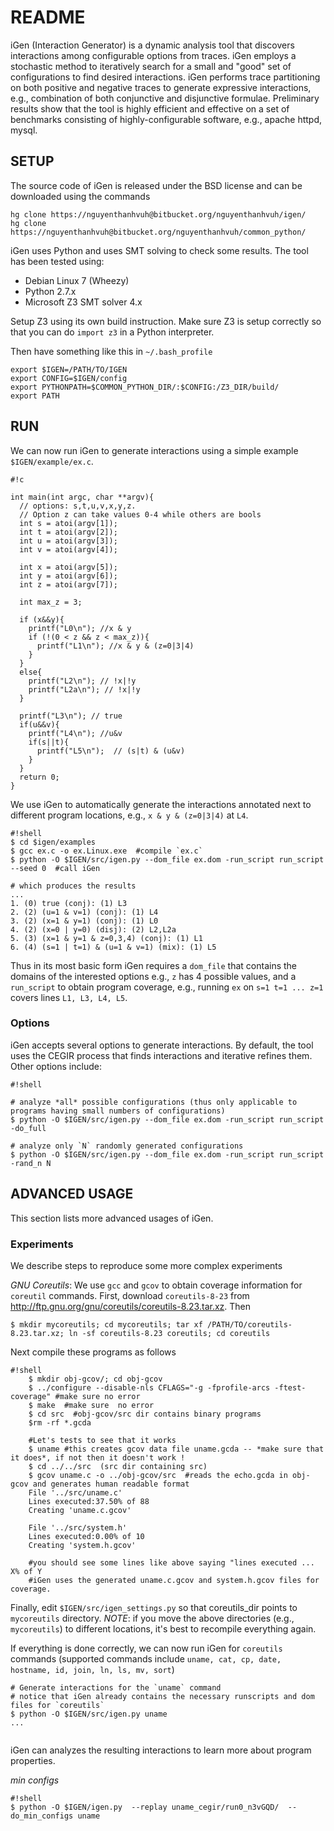 # README #

iGen (Interaction Generator) is a dynamic analysis tool that discovers interactions among configurable options from traces. iGen employs a stochastic method to iteratively search for a small and "good" set of configurations to find desired interactions.  iGen performs trace partitioning on both positive and negative traces to generate expressive interactions, e.g., combination of both conjunctive and disjunctive formulae. Preliminary results show that the tool is highly efficient and effective on a set of benchmarks consisting of highly-configurable software, e.g., apache httpd, mysql.

## SETUP ##

The source code of iGen is released under the BSD license and can be downloaded using the commands

```
hg clone https://nguyenthanhvuh@bitbucket.org/nguyenthanhvuh/igen/ 
hg clone https://nguyenthanhvuh@bitbucket.org/nguyenthanhvuh/common_python/
```

iGen uses Python and uses SMT solving to check some results.  The tool has been tested using:

* Debian Linux 7 (Wheezy)
* Python 2.7.x
* Microsoft Z3 SMT solver 4.x

Setup Z3 using its own build instruction. Make sure Z3 is setup correctly so that you can do `import z3` in a Python interpreter.

Then have something like this in `~/.bash_profile`

```
export $IGEN=/PATH/TO/IGEN
export CONFIG=$IGEN/config
export PYTHONPATH=$COMMON_PYTHON_DIR/:$CONFIG:/Z3_DIR/build/
export PATH
```

## RUN ##
We can now run iGen to generate interactions using a simple example `$IGEN/example/ex.c`.  
```
#!c

int main(int argc, char **argv){
  // options: s,t,u,v,x,y,z.
  // Option z can take values 0-4 while others are bools
  int s = atoi(argv[1]);
  int t = atoi(argv[2]);
  int u = atoi(argv[3]);
  int v = atoi(argv[4]);

  int x = atoi(argv[5]);
  int y = atoi(argv[6]);
  int z = atoi(argv[7]);

  int max_z = 3;

  if (x&&y){
    printf("L0\n"); //x & y                                                                                                        
    if (!(0 < z && z < max_z)){
      printf("L1\n"); //x & y & (z=0|3|4)                                                                                          
    }
  }
  else{
    printf("L2\n"); // !x|!y                                                                                                       
    printf("L2a\n"); // !x|!y                                                                                                      
  }

  printf("L3\n"); // true                                                                                                          
  if(u&&v){
    printf("L4\n"); //u&v                                                                                                          
    if(s||t){
      printf("L5\n");  // (s|t) & (u&v)                                                                                            
    }
  }
  return 0;
}
```

We use iGen to automatically generate the interactions annotated next to different program locations, e.g., `x & y & (z=0|3|4)` at `L4`.
 
```
#!shell
$ cd $igen/examples
$ gcc ex.c -o ex.Linux.exe  #compile `ex.c`
$ python -O $IGEN/src/igen.py --dom_file ex.dom -run_script run_script --seed 0  #call iGen 

# which produces the results
...
1. (0) true (conj): (1) L3
2. (2) (u=1 & v=1) (conj): (1) L4
3. (2) (x=1 & y=1) (conj): (1) L0
4. (2) (x=0 | y=0) (disj): (2) L2,L2a
5. (3) (x=1 & y=1 & z=0,3,4) (conj): (1) L1
6. (4) (s=1 | t=1) & (u=1 & v=1) (mix): (1) L5

```

Thus in its most basic form iGen requires a `dom_file` that contains the domains of the interested options e.g., `z` has 4 possible values, and a `run_script` to obtain program coverage, e.g., running `ex` on `s=1 t=1 ... z=1` covers lines `L1, L3, L4, L5`.


### Options ###
iGen accepts several options to generate interactions.  By default, the tool uses the CEGIR process that finds interactions and iterative refines them.  Other options include:

```
#!shell

# analyze *all* possible configurations (thus only applicable to programs having small numbers of configurations)
$ python -O $IGEN/src/igen.py --dom_file ex.dom -run_script run_script -do_full 

# analyze only `N` randomly generated configurations
$ python -O $IGEN/src/igen.py --dom_file ex.dom -run_script run_script -rand_n N
```

## ADVANCED USAGE ##
This section lists more advanced usages of iGen.


### Experiments ###
We describe steps to reproduce some more complex experiments 

*GNU Coreutils*: We use `gcc` and `gcov` to obtain coverage information for `coreutil` commands. First, download `coreutils-8-23` from http://ftp.gnu.org/gnu/coreutils/coreutils-8.23.tar.xz. Then
```
$ mkdir mycoreutils; cd mycoreutils; tar xf /PATH/TO/coreutils-8.23.tar.xz; ln -sf coreutils-8.23 coreutils; cd coreutils
```

Next compile these programs as follows
```
#!shell
    $ mkdir obj-gcov/; cd obj-gcov
    $ ../configure --disable-nls CFLAGS="-g -fprofile-arcs -ftest-coverage" #make sure no error
    $ make  #make sure  no error
    $ cd src  #obj-gcov/src dir contains binary programs
    $rm -rf *.gcda

    #Let's tests to see that it works
    $ uname #this creates gcov data file uname.gcda -- *make sure that it does*, if not then it doesn't work !
    $ cd ../../src  (src dir containing src)
    $ gcov uname.c -o ../obj-gcov/src  #reads the echo.gcda in obj-gcov and generates human readable format
    File '../src/uname.c'
    Lines executed:37.50% of 88
    Creating 'uname.c.gcov'

    File '../src/system.h'
    Lines executed:0.00% of 10
    Creating 'system.h.gcov'

    #you should see some lines like above saying "lines executed ... X% of Y
    #iGen uses the generated uname.c.gcov and system.h.gcov files for coverage.    
```

Finally, edit `$IGEN/src/igen_settings.py` so that coreutils_dir points to `mycoreutils` directory. 
*NOTE*: if you move the above directories (e.g., `mycoreutils`) to different locations,  it's best to recompile everything again.


If everything is done correctly, we can now run iGen for `coreutils` commands (supported commands include `uname, cat, cp, date, hostname, id, join, ln, ls, mv, sort`)

```
# Generate interactions for the `uname` command 
# notice that iGen already contains the necessary runscripts and dom files for `coreutils`
$ python -O $IGEN/src/igen.py uname
...


```




iGen can analyzes the resulting interactions to learn more about program properties.


*min configs*
```
#!shell
$ python -O $IGEN/igen.py  --replay uname_cegir/run0_n3vGQD/  --do_min_configs uname
```